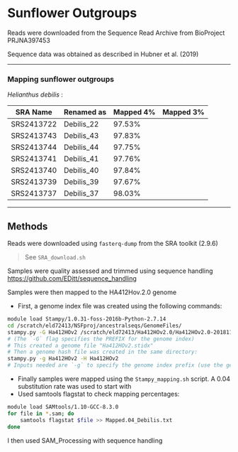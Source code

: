 # Sunflower Outgroups

Reads were downloaded from the Sequence Read Archive from BioProject PRJNA397453

Sequence data was obtained as described in Hubner et al. (2019)

---

### Mapping sunflower outgroups  

_Helianthus debilis_ :

| SRA Name  | Renamed as | Mapped 4% | Mapped 3% |	
|-----------| ---------- | ----------| ----------|
|SRS2413722 | Debilis_22 | 97.53%	 |
|SRS2413743 | Debilis_43 | 97.83%	 |
|SRS2413744 | Debilis_44 | 97.75%	 |
|SRS2413741 | Debilis_41 | 97.76%	 |
|SRS2413740 | Debilis_40 | 97.84%	 |
|SRS2413739 | Debilis_39 | 97.67%	 |
|SRS2413737 | Debilis_37 | 98.03%	 |

---

## Methods

Reads were downloaded using `fasterq-dump` from the SRA toolkit (2.9.6)
> See `SRA_download.sh`

Samples were quality assessed and trimmed using sequence handling https://github.com/EDitt/sequence_handling

Samples were then mapped to the HA412Hov.2.0 genome
- First, a genome index file was created using the following commands:
```bash
module load Stampy/1.0.31-foss-2016b-Python-2.7.14 
cd /scratch/eld72413/NSFproj/ancestralseqs/GenomeFiles/
stampy.py -G Ha412HOv2 /scratch/eld72413/Ha412HOv2.0/Ha412HOv2.0-20181130.fasta  
# (The `-G` flag specifies the PREFIX for the genome index)  
# This created a genome file "Ha412HOv2.stidx"  
# Then a genome hash file was created in the same directory:  
stampy.py -g Ha412HOv2 -H Ha412HOv2
# Inputs needed are `-g` to specify the genome index prefix (use the genome index file PREFIX.stidx), and `-H` to build a hash file with the prefix listed (build hash PREFIX.sthash)
```

- Finally samples were mapped using the `Stampy_mapping.sh` script. A 0.04 substitution rate was used to start with
- Used samtools flagstat to check mapping percentages:
```bash
module load SAMtools/1.10-GCC-8.3.0
for file in *.sam; do
	samtools flagstat $file >> Mapped.04_Debilis.txt
done
```

I then used SAM_Processing with sequence handling